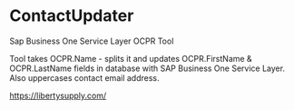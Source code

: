 # ContactUpdater
Sap Business One Service Layer OCPR Tool 

Tool takes OCPR.Name - splits it and updates OCPR.FirstName & OCPR.LastName fields in database with SAP Business One Service Layer. Also uppercases contact email address.

https://libertysupply.com/

